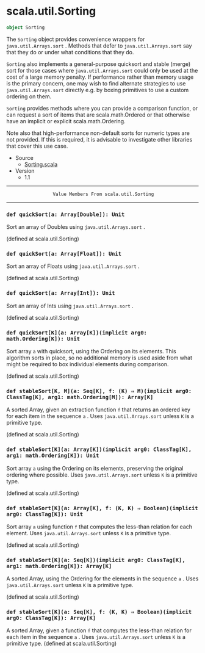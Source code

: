 
#                              scala.util.Sorting                              #

```scala
object Sorting
```

The `Sorting` object provides convenience wrappers for `java.util.Arrays.sort` .
Methods that defer to `java.util.Arrays.sort` say that they do or under what
conditions that they do.

 `Sorting` also implements a general-purpose quicksort and stable (merge) sort
for those cases where `java.util.Arrays.sort` could only be used at the cost of
a large memory penalty. If performance rather than memory usage is the primary
concern, one may wish to find alternate strategies to use
 `java.util.Arrays.sort` directly e.g. by boxing primitives to use a custom
ordering on them.

 `Sorting` provides methods where you can provide a comparison function, or can
request a sort of items that are scala.math.Ordered or that otherwise have an
implicit or explicit scala.math.Ordering.

Note also that high-performance non-default sorts for numeric types are not
provided. If this is required, it is advisable to investigate other libraries
that cover this use case.

* Source
  * [Sorting.scala](https://github.com/scala/scala/tree/6d09a1ba5f/src/library/scala/util/Sorting.scala#L1)
* Version
  * 1.1


--------------------------------------------------------------------------------
                     Value Members From scala.util.Sorting
--------------------------------------------------------------------------------


### `def quickSort(a: Array[Double]): Unit`                                  ###

Sort an array of Doubles using `java.util.Arrays.sort` .

(defined at scala.util.Sorting)


### `def quickSort(a: Array[Float]): Unit`                                   ###

Sort an array of Floats using `java.util.Arrays.sort` .

(defined at scala.util.Sorting)


### `def quickSort(a: Array[Int]): Unit`                                     ###

Sort an array of Ints using `java.util.Arrays.sort` .

(defined at scala.util.Sorting)


### `def quickSort[K](a: Array[K])(implicit arg0: math.Ordering[K]): Unit`   ###

Sort array `a` with quicksort, using the Ordering on its elements. This
algorithm sorts in place, so no additional memory is used aside from what might
be required to box individual elements during comparison.

(defined at scala.util.Sorting)


### `def stableSort[K, M](a: Seq[K], f: (K) ⇒ M)(implicit arg0: ClassTag[K], arg1: math.Ordering[M]): Array[K]` ###

A sorted Array, given an extraction function `f` that returns an ordered key for
each item in the sequence `a` . Uses `java.util.Arrays.sort` unless `K` is a
primitive type.

(defined at scala.util.Sorting)


### `def stableSort[K](a: Array[K])(implicit arg0: ClassTag[K], arg1: math.Ordering[K]): Unit` ###

Sort array `a` using the Ordering on its elements, preserving the original
ordering where possible. Uses `java.util.Arrays.sort` unless `K` is a primitive
type.

(defined at scala.util.Sorting)


### `def stableSort[K](a: Array[K], f: (K, K) ⇒ Boolean)(implicit arg0: ClassTag[K]): Unit` ###

Sort array `a` using function `f` that computes the less-than relation for each
element. Uses `java.util.Arrays.sort` unless `K` is a primitive type.

(defined at scala.util.Sorting)


### `def stableSort[K](a: Seq[K])(implicit arg0: ClassTag[K], arg1: math.Ordering[K]): Array[K]` ###

A sorted Array, using the Ordering for the elements in the sequence `a` . Uses
 `java.util.Arrays.sort` unless `K` is a primitive type.

(defined at scala.util.Sorting)


### `def stableSort[K](a: Seq[K], f: (K, K) ⇒ Boolean)(implicit arg0: ClassTag[K]): Array[K]` ###

A sorted Array, given a function `f` that computes the less-than relation for
each item in the sequence `a` . Uses `java.util.Arrays.sort` unless `K` is a
primitive type.
(defined at scala.util.Sorting)
